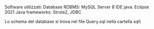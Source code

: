 
Software utilizzati:
  Database RDBMS: MySQL Server 8
  IDE java: Eclipse 2021
  Java frameworks: Struts2, JDBC


Lo schema del database si trova nel file Query.sql nella cartella sql\


